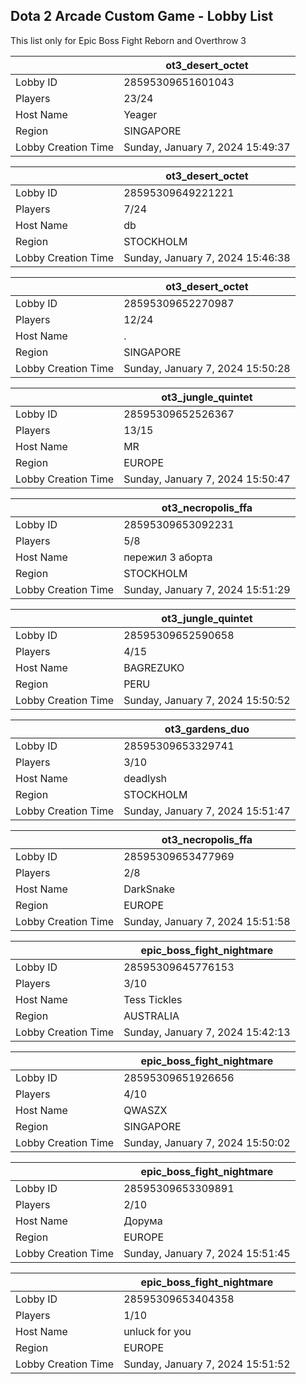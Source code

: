 ## Dota 2 Arcade Custom Game - Lobby List

This list only for Epic Boss Fight Reborn and Overthrow 3

|  | ot3_desert_octet |
| ------ | ------ |
| Lobby ID | 28595309651601043 |
| Players | 23/24 |
| Host Name | Yeager |
| Region | SINGAPORE |
| Lobby Creation Time | Sunday, January 7, 2024 15:49:37 |


|  | ot3_desert_octet |
| ------ | ------ |
| Lobby ID | 28595309649221221 |
| Players | 7/24 |
| Host Name | db |
| Region | STOCKHOLM |
| Lobby Creation Time | Sunday, January 7, 2024 15:46:38 |


|  | ot3_desert_octet |
| ------ | ------ |
| Lobby ID | 28595309652270987 |
| Players | 12/24 |
| Host Name | . |
| Region | SINGAPORE |
| Lobby Creation Time | Sunday, January 7, 2024 15:50:28 |


|  | ot3_jungle_quintet |
| ------ | ------ |
| Lobby ID | 28595309652526367 |
| Players | 13/15 |
| Host Name | MR |
| Region | EUROPE |
| Lobby Creation Time | Sunday, January 7, 2024 15:50:47 |


|  | ot3_necropolis_ffa |
| ------ | ------ |
| Lobby ID | 28595309653092231 |
| Players | 5/8 |
| Host Name | пережил 3 аборта |
| Region | STOCKHOLM |
| Lobby Creation Time | Sunday, January 7, 2024 15:51:29 |


|  | ot3_jungle_quintet |
| ------ | ------ |
| Lobby ID | 28595309652590658 |
| Players | 4/15 |
| Host Name | BAGREZUKO |
| Region | PERU |
| Lobby Creation Time | Sunday, January 7, 2024 15:50:52 |


|  | ot3_gardens_duo |
| ------ | ------ |
| Lobby ID | 28595309653329741 |
| Players | 3/10 |
| Host Name | deadlysh |
| Region | STOCKHOLM |
| Lobby Creation Time | Sunday, January 7, 2024 15:51:47 |


|  | ot3_necropolis_ffa |
| ------ | ------ |
| Lobby ID | 28595309653477969 |
| Players | 2/8 |
| Host Name | DarkSnake |
| Region | EUROPE |
| Lobby Creation Time | Sunday, January 7, 2024 15:51:58 |


|  | epic_boss_fight_nightmare |
| ------ | ------ |
| Lobby ID | 28595309645776153 |
| Players | 3/10 |
| Host Name | Tess Tickles |
| Region | AUSTRALIA |
| Lobby Creation Time | Sunday, January 7, 2024 15:42:13 |


|  | epic_boss_fight_nightmare |
| ------ | ------ |
| Lobby ID | 28595309651926656 |
| Players | 4/10 |
| Host Name | QWASZX |
| Region | SINGAPORE |
| Lobby Creation Time | Sunday, January 7, 2024 15:50:02 |


|  | epic_boss_fight_nightmare |
| ------ | ------ |
| Lobby ID | 28595309653309891 |
| Players | 2/10 |
| Host Name | Дорума |
| Region | EUROPE |
| Lobby Creation Time | Sunday, January 7, 2024 15:51:45 |


|  | epic_boss_fight_nightmare |
| ------ | ------ |
| Lobby ID | 28595309653404358 |
| Players | 1/10 |
| Host Name | unluck for you |
| Region | EUROPE |
| Lobby Creation Time | Sunday, January 7, 2024 15:51:52 |


